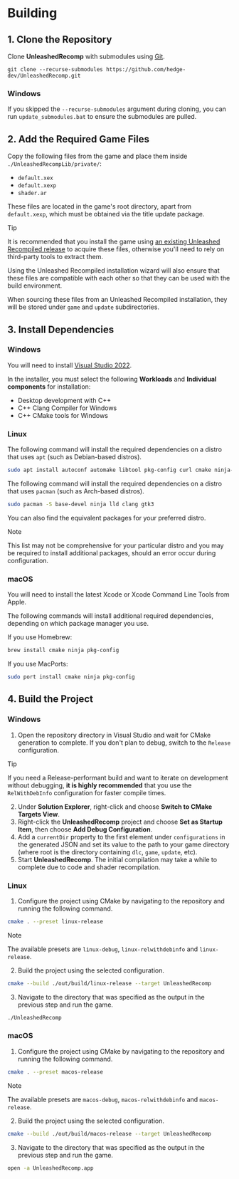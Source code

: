 # Building

## 1. Clone the Repository

Clone **UnleashedRecomp** with submodules using [Git](https://git-scm.com/).
```
git clone --recurse-submodules https://github.com/hedge-dev/UnleashedRecomp.git
```

### Windows
If you skipped the `--recurse-submodules` argument during cloning, you can run `update_submodules.bat` to ensure the submodules are pulled.

## 2. Add the Required Game Files

Copy the following files from the game and place them inside `./UnleashedRecompLib/private/`:
- `default.xex`
- `default.xexp`
- `shader.ar`

These files are located in the game's root directory, apart from `default.xexp`, which must be obtained via the title update package.

> [!TIP]
> It is recommended that you install the game using [an existing Unleashed Recompiled release](https://github.com/hedge-dev/UnleashedRecomp/releases/latest) to acquire these files, otherwise you'll need to rely on third-party tools to extract them.
>
> Using the Unleashed Recompiled installation wizard will also ensure that these files are compatible with each other so that they can be used with the build environment.
>
> When sourcing these files from an Unleashed Recompiled installation, they will be stored under `game` and `update` subdirectories.

## 3. Install Dependencies

### Windows
You will need to install [Visual Studio 2022](https://visualstudio.microsoft.com/downloads/).

In the installer, you must select the following **Workloads** and **Individual components** for installation:
- Desktop development with C++
- C++ Clang Compiler for Windows
- C++ CMake tools for Windows

### Linux
The following command will install the required dependencies on a distro that uses `apt` (such as Debian-based distros).
```bash
sudo apt install autoconf automake libtool pkg-config curl cmake ninja-build clang clang-tools libgtk-3-dev
```
The following command will install the required dependencies on a distro that uses `pacman` (such as Arch-based distros).
```bash
sudo pacman -S base-devel ninja lld clang gtk3
```
You can also find the equivalent packages for your preferred distro.

> [!NOTE]
> This list may not be comprehensive for your particular distro and you may be required to install additional packages, should an error occur during configuration.

### macOS
You will need to install the latest Xcode or Xcode Command Line Tools from Apple.

The following commands will install additional required dependencies, depending on which package manager you use.

If you use Homebrew:
```bash
brew install cmake ninja pkg-config
```

If you use MacPorts:
```bash
sudo port install cmake ninja pkg-config
```

## 4. Build the Project

### Windows
1. Open the repository directory in Visual Studio and wait for CMake generation to complete. If you don't plan to debug, switch to the `Release` configuration.

> [!TIP]
> If you need a Release-performant build and want to iterate on development without debugging, **it is highly recommended** that you use the `RelWithDebInfo` configuration for faster compile times.

2. Under **Solution Explorer**, right-click and choose **Switch to CMake Targets View**.
3. Right-click the **UnleashedRecomp** project and choose **Set as Startup Item**, then choose **Add Debug Configuration**.
4. Add a `currentDir` property to the first element under `configurations` in the generated JSON and set its value to the path to your game directory (where root is the directory containing `dlc`, `game`, `update`, etc).
5. Start **UnleashedRecomp**. The initial compilation may take a while to complete due to code and shader recompilation.

### Linux
1. Configure the project using CMake by navigating to the repository and running the following command.
```bash
cmake . --preset linux-release
```

> [!NOTE]
> The available presets are `linux-debug`, `linux-relwithdebinfo` and `linux-release`.

2. Build the project using the selected configuration.
```bash
cmake --build ./out/build/linux-release --target UnleashedRecomp
```

3. Navigate to the directory that was specified as the output in the previous step and run the game.
```bash
./UnleashedRecomp
```

### macOS
1. Configure the project using CMake by navigating to the repository and running the following command.
```bash
cmake . --preset macos-release
```

> [!NOTE]
> The available presets are `macos-debug`, `macos-relwithdebinfo` and `macos-release`.

2. Build the project using the selected configuration.
```bash
cmake --build ./out/build/macos-release --target UnleashedRecomp
```

3. Navigate to the directory that was specified as the output in the previous step and run the game.
```bash
open -a UnleashedRecomp.app
```
